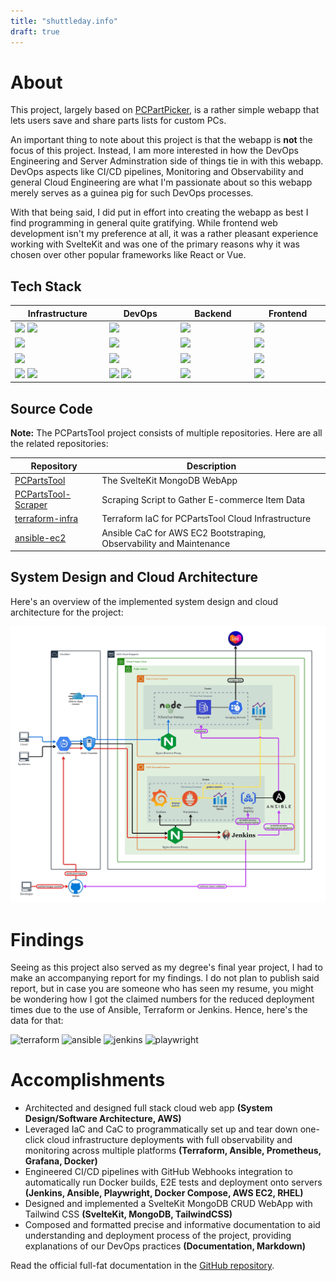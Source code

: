 ```yaml
---
title: "shuttleday.info"
draft: true
---
```


# About

This project, largely based on [PCPartPicker](https://pcpartpicker.com), is a rather simple webapp that lets users save and share parts lists for custom PCs.

An important thing to note about this project is that the webapp is **not** the focus of this project. Instead, I am more interested in how the DevOps Engineering and Server Adminstration side of things tie in with this webapp. DevOps aspects like CI/CD pipelines, Monitoring and Observability and general Cloud Engineering are what I'm passionate about so this webapp merely serves as a guinea pig for such DevOps processes.

With that being said, I did put in effort into creating the webapp as best I find programming in general quite gratifying. While frontend web development isn't my preference at all, it was a rather pleasant experience working with SvelteKit and was one of the primary reasons why it was chosen over other popular frameworks like React or Vue.

## Tech Stack

<table>
  <thead>
    <tr>
      <th width="500px">Infrastructure</th>
      <th width="500px">DevOps</th>
      <th width="500px">Backend</th>
      <th width="500px">Frontend</th>
    </tr>
  </thead>
  <tbody>
    <tr width="600px">
      <td> <img src="https://img.shields.io/badge/Amazon_AWS-FF9900?style=for-the-badge&logo=amazonaws&logoColor=white"> <img src= "https://img.shields.io/badge/Red%20Hat-EE0000?style=for-the-badge&logo=redhat&logoColor=white"> </td>
      <td> <img src="https://img.shields.io/badge/Jenkins-D24939?style=for-the-badge&logo=Jenkins&logoColor=white"> </td>
      <td> <img src="https://img.shields.io/badge/MongoDB-4EA94B?style=for-the-badge&logo=mongodb&logoColor=white"> </td>
      <td> <img src="https://img.shields.io/badge/Svelte-4A4A55?style=for-the-badge&logo=svelte&logoColor=FF3E00"> </td>
    </tr>
    <tr width="600px">
      <td> <img src="https://img.shields.io/badge/Cloudflare-F38020?style=for-the-badge&logo=Cloudflare&logoColor=white"></td>
      <td> <img src="https://img.shields.io/badge/Playwright-45ba4b?style=for-the-badge&logo=Playwright&logoColor=white"> </td>
      <td> <img src="https://img.shields.io/badge/SvelteKit-FF3E00?style=for-the-badge&logo=Svelte&logoColor=white"></td>
      <td> <img src="https://img.shields.io/badge/TypeScript-007ACC?style=for-the-badge&logo=typescript&logoColor=white"> </td>
    </tr>
    <tr width="600px">
      <td> <img src="https://img.shields.io/badge/Nginx-009639?style=for-the-badge&logo=nginx&logoColor=white"> </td>
      <td> <img src="https://img.shields.io/badge/Docker-2CA5E0?style=for-the-badge&logo=docker&logoColor=white"> </td>
      <td> <img src="https://img.shields.io/badge/TypeScript-007ACC?style=for-the-badge&logo=typescript&logoColor=white"></td>
      <td> <img src="https://img.shields.io/badge/Tailwind_CSS-38B2AC?style=for-the-badge&logo=tailwind-css&logoColor=white"> </td>
    </tr>
    <tr width="600px">
      <td>
        <img src="https://img.shields.io/badge/Terraform-7B42BC?style=for-the-badge&logo=terraform&logoColor=white">
        <img src="https://img.shields.io/badge/Ansible-000000?style=for-the-badge&logo=ansible&logoColor=white ">
      </td>
      <td>
        <img src="https://img.shields.io/badge/Prometheus-000000?style=for-the-badge&logo=prometheus&labelColor=000000">
        <img src="https://img.shields.io/badge/Grafana-F2F4F9?style=for-the-badge&logo=grafana&logoColor=orange&labelColor=F2F4F9">
      </td>
      <td> <img src="https://img.shields.io/badge/Node.js-339933?style=for-the-badge&logo=nodedotjs&logoColor=white"> </td>
      <td> <img src="https://img.shields.io/badge/Daisy%20UI-522bbe?style=for-the-badge&logo=daisyui&logoColor=white"> </td>
    </tr>
  </tbody>
</table>

## Source Code

**Note:** The PCPartsTool project consists of multiple repositories. Here are all the related repositories:

| Repository                                                             | Description                                                         |
| ---------------------------------------------------------------------- | ------------------------------------------------------------------- |
| [PCPartsTool](https://github.com/PScoriae/PCPartsTool)                 | The SvelteKit MongoDB WebApp                                        |
| [PCPartsTool-Scraper](https://github.com/PScoriae/PCPartsTool-Scraper) | Scraping Script to Gather E-commerce Item Data                      |
| [terraform-infra](https://github.com/PScoriae/terraform-infra)         | Terraform IaC for PCPartsTool Cloud Infrastructure                  |
| [ansible-ec2](https://github.com/PScoriae/ansible-ec2)                 | Ansible CaC for AWS EC2 Bootstraping, Observability and Maintenance |

## System Design and Cloud Architecture

Here's an overview of the implemented system design and cloud architecture for the project:

![cloud-architecture](https://github.com/PScoriae/PCPartsTool/blob/main/docs/cloud-arch.webp?raw=true)

# Findings

Seeing as this project also served as my degree's final year project, I had to make an accompanying report for my findings. I do not plan to publish said report, but in case you are someone who has seen my resume, you might be wondering how I got the claimed numbers for the reduced deployment times due to the use of Ansible, Terraform or Jenkins. Hence, here's the data for that:

![terraform](/img/pcpartstool/terraform.webp)
![ansible](/img/pcpartstool/ansible.webp)
![jenkins](/img/pcpartstool/jenkins.webp)
![playwright](/img/pcpartstool/playwright.webp)

# Accomplishments

- Architected and designed full stack cloud web app **(System Design/Software Architecture, AWS)**
- Leveraged IaC and CaC to programmatically set up and tear down one-click cloud infrastructure deployments with full observability and monitoring across multiple platforms **(Terraform, Ansible, Prometheus, Grafana, Docker)**
- Engineered CI/CD pipelines with GitHub Webhooks integration to automatically run Docker builds, E2E tests and deployment onto servers **(Jenkins, Ansible, Playwright, Docker Compose, AWS EC2, RHEL)**
- Designed and implemented a SvelteKit MongoDB CRUD WebApp with Tailwind CSS **(SvelteKit, MongoDB, TailwindCSS)**
- Composed and formatted precise and informative documentation to aid understanding and deployment process of the project, providing explanations of our DevOps practices **(Documentation, Markdown)**

Read the official full-fat documentation in the [GitHub repository](https://github.com/PScoriae/PCPartsTool).

